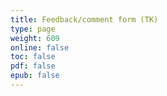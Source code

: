 ```yaml
---
title: Feedback/comment form (TK)
type: page
weight: 609
online: false
toc: false
pdf: false
epub: false
---
```

